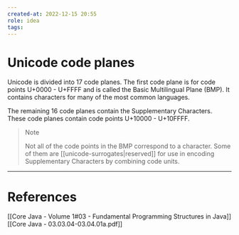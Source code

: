 ```yaml
---
created-at: 2022-12-15 20:55
role: idea
tags: 
---
```


# Unicode code planes

Unicode is divided into 17 code planes. The first code plane is for code points U+0000 - U+FFFF and is called the Basic Multilingual Plane (BMP). It contains characters for many of the most common languages.

The remaining 16 code planes contain the Supplementary Characters. These code planes contain code points U+10000 - U+10FFFF.

>> [!note]
>> Not all of the code points in the BMP correspond to a character. Some of them are [[unicode-surrogates|reserved]] for use in encoding Supplementary Characters by combining code units.

---
# References

[[Core Java - Volume 1#03 - Fundamental Programming Structures in Java]]
[[Core Java - 03.03.04-03.04.01a.pdf]]